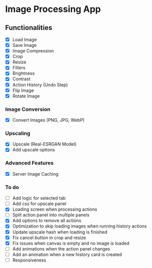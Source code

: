 # Image Processing App

## Functionalities

- [x] Load Image
- [X] Save Image
- [X] Image Compression
- [X] Crop
- [X] Resize
- [X] Filters
- [X] Brightness
- [X] Contrast
- [X] Action History (Undo Step)
- [X] Flip Image
- [X] Rotate Image

### Image Conversion

- [X] Convert Images (PNG, JPG, WebP)

### Upscaling

- [X] Upscale (Real-ESRGAN Model)
- [X] Add upscale options

### Advanced Features

- [X] Server Image Caching

### To do

- [ ] Add logic for selected tab
- [ ] Add css for upscale panel
- [X] Loading screen when processing actions
- [ ] Split action panel into multiple panels
- [X] Add options to remove all actions
- [X] Optimization to skip loading images when running history actions
- [X] Update upscale hash when loading is finished
- [X] Fix cancel button in crop and resize
- [X] Fix issues when canvas is empty and no image is loaded
- [ ] Add animations when the action panel changes
- [ ] Add an animation when a new history card is created
- [ ] Responsiveness